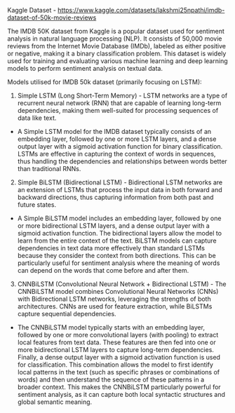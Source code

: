 Kaggle Dataset - https://www.kaggle.com/datasets/lakshmi25npathi/imdb-dataset-of-50k-movie-reviews

The IMDB 50K dataset from Kaggle is a popular dataset used for sentiment analysis in natural language processing (NLP). It consists of 50,000 movie reviews from the Internet Movie Database (IMDb), labeled as either positive or negative, making it a binary classification problem. 
This dataset is widely used for training and evaluating various machine learning and deep learning models to perform sentiment analysis on textual data.


Models utilised for IMDB 50k dataset (primarily focusing on LSTM):

1. Simple LSTM (Long Short-Term Memory) - 
LSTM networks are a type of recurrent neural network (RNN) that are capable of learning long-term dependencies, making them well-suited for processing sequences of data like text.

- A Simple LSTM model for the IMDB dataset typically consists of an embedding layer, followed by one or more LSTM layers, and a dense output layer with a sigmoid activation function for binary classification.
LSTMs are effective in capturing the context of words in sequences, thus handling the dependencies and relationships between words better than traditional RNNs.

2. Simple BiLSTM (Bidirectional LSTM) - 
Bidirectional LSTM networks are an extension of LSTMs that process the input data in both forward and backward directions, thus capturing information from both past and future states.

- A Simple BiLSTM model includes an embedding layer, followed by one or more bidirectional LSTM layers, and a dense output layer with a sigmoid activation function. The bidirectional layers allow the model to learn from the entire context of the text.
BiLSTM models can capture dependencies in text data more effectively than standard LSTMs because they consider the context from both directions. This can be particularly useful for sentiment analysis where the meaning of words can depend on the words that come before and after them.

3. CNNBiLSTM (Convolutional Neural Network + Bidirectional LSTM) - 
The CNNBiLSTM model combines Convolutional Neural Networks (CNNs) with Bidirectional LSTM networks, leveraging the strengths of both architectures. CNNs are used for feature extraction, while BiLSTMs capture sequential dependencies.

- The CNNBiLSTM model typically starts with an embedding layer, followed by one or more convolutional layers (with pooling) to extract local features from text data. These features are then fed into one or more bidirectional LSTM layers to capture long-term dependencies. Finally, a dense output layer with a sigmoid activation function is used for classification.
This combination allows the model to first identify local patterns in the text (such as specific phrases or combinations of words) and then understand the sequence of these patterns in a broader context. This makes the CNNBiLSTM particularly powerful for sentiment analysis, as it can capture both local syntactic structures and global semantic meaning.
